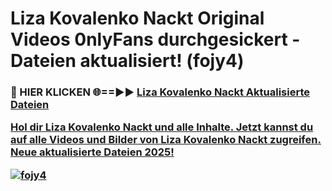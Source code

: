 # Liza Kovalenko Nackt Original Videos 0nlyFans durchgesickert - Dateien aktualisiert! (fojy4)

<h3>🔴 HIER KLICKEN 🌐==►► <a href="https://tinyurl.com/h6vf6nb8" rel="nofollow">Liza Kovalenko Nackt Aktualisierte Dateien

Hol dir Liza Kovalenko Nackt und alle Inhalte. Jetzt kannst du auf alle Videos und Bilder von Liza Kovalenko Nackt zugreifen. Neue aktualisierte Dateien 2025!

[![fojy4](https://i.imgur.com/sD4kR3V.gif)](https://tinyurl.com/h6vf6nb8)
